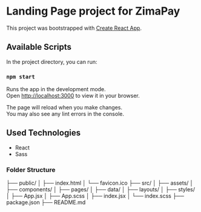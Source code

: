 
# Landing Page project for ZimaPay

This project was bootstrapped with [Create React App](https://github.com/facebook/create-react-app).

## Available Scripts

In the project directory, you can run:

### `npm start`

Runs the app in the development mode.\
Open [http://localhost:3000](http://localhost:3000) to view it in your browser.

The page will reload when you make changes.\
You may also see any lint errors in the console.


## Used Technologies
- React
- Sass

### Folder Structure
├── public/ 
│ ├── index.html 
│ └── favicon.ico 
├── src/ 
│ ├── assets/
│ ├── components/ 
│ ├── pages/ 
│ ├── data/ 
│ ├── layouts/ 
│ ├── styles/ 
│ ├── App.jsx 
│ ├── App.scss 
│ ├── index.jsx 
│ └── index.scss 
├── package.json 
├── README.md
